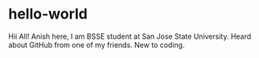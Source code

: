 # hello-world

Hii All!
Anish here, I am BSSE student at San Jose State University.
Heard about GitHub from one of my friends.
New to coding.
